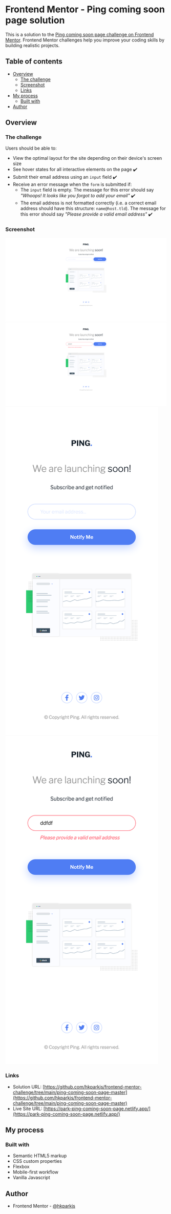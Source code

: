 # Frontend Mentor - Ping coming soon page solution

This is a solution to the [Ping coming soon page challenge on Frontend Mentor](https://www.frontendmentor.io/challenges/ping-single-column-coming-soon-page-5cadd051fec04111f7b848da). Frontend Mentor challenges help you improve your coding skills by building realistic projects. 

## Table of contents

- [Overview](#overview)
  - [The challenge](#the-challenge)
  - [Screenshot](#screenshot)
  - [Links](#links)
- [My process](#my-process)
  - [Built with](#built-with)
- [Author](#author)

## Overview

### The challenge

Users should be able to:

- View the optimal layout for the site depending on their device's screen size
- See hover states for all interactive elements on the page ✔️
- Submit their email address using an `input` field ✔️
- Receive an error message when the `form` is submitted if:
	- The `input` field is empty. The message for this error should say *"Whoops! It looks like you forgot to add your email"* ✔️
	- The email address is not formatted correctly (i.e. a correct email address should have this structure: `name@host.tld`). The message for this error should say *"Please provide a valid email address"* ✔️

### Screenshot

![](./screenshot/screenshot-desktop.png)
![](./screenshot/screenshot-desktop-error.png)
![](./screenshot/screenshot-mobile.png)
![](./screenshot/screenshot-mobile-error.png)

### Links

- Solution URL: [https://github.com/hkparkjs/frontend-mentor-challenge/tree/main/ping-coming-soon-page-master](https://github.com/hkparkjs/frontend-mentor-challenge/tree/main/ping-coming-soon-page-master)
- Live Site URL: [https://park-ping-coming-soon-page.netlify.app/](https://park-ping-coming-soon-page.netlify.app/)

## My process

### Built with

- Semantic HTML5 markup
- CSS custom properties
- Flexbox
- Mobile-first workflow
- Vanilla Javascript

## Author

- Frontend Mentor - [@hkparkjs](https://www.frontendmentor.io/profile/hkparkjs)